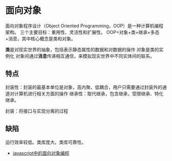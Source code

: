 # 面向对象



面向对象程序设计（Object Oriented Programming，OOP）是一种计算机编程架构。
三个主要目标：重用性、灵活性和扩展性。
OOP=对象+类+继承+多态+消息，其中核心概念是类和对象。


**类**是对现实世界的抽象，包括表示静态属性的数据和对数据的操作
对象是类的实例化
对象间通过**消息**传递相互通信，来模拟现实世界中不同实体间的联系。

## 特点
封装性：封装的最基本单位是对象，高内聚、低耦合，用户只需要通过封装外的通道对计算机进行相关方面的操作
继承性：取代继承，包含继承，受限继承、特化继承。

封装：将接口与实现分离的过程

## 缺陷
运行效率较低。类库庞大。类库可靠性。


- [javascript中的面向对象编程](http://liujiacai.net/blog/2015/02/01/javascript-oop/)
